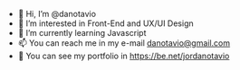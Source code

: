 - 👋 Hi, I’m @danotavio
- 👀 I’m interested in Front-End and UX/UI Design
- 🌱 I’m currently learning Javascript
- 📫 You can reach me in my e-mail danotavio@gmail.com
- 🦾 You can see my portfolio in https://be.net/jordanotavio
